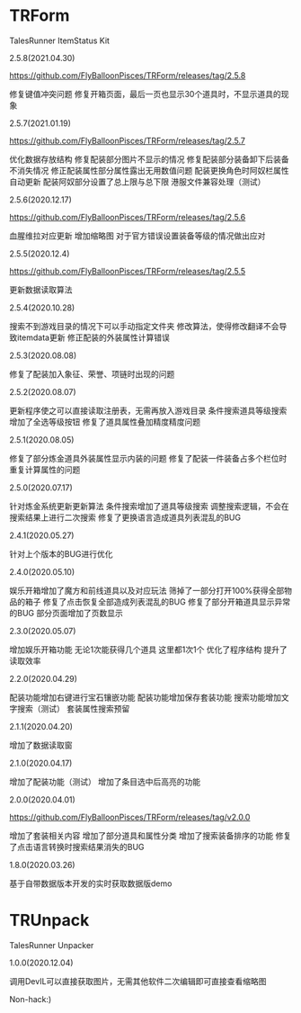 # TRForm
TalesRunner ItemStatus Kit

2.5.8(2021.04.30)

https://github.com/FlyBalloonPisces/TRForm/releases/tag/2.5.8

修复键值冲突问题
修复开箱页面，最后一页也显示30个道具时，不显示道具的现象


2.5.7(2021.01.19)

https://github.com/FlyBalloonPisces/TRForm/releases/tag/2.5.7

优化数据存放结构
修复配装部分图片不显示的情况
修复配装部分装备卸下后装备不消失情况
修正配装属性部分属性露出无用数值问题
配装更换角色时阿奴栏属性自动更新
配装阿奴部分设置了总上限与总下限
港服文件兼容处理（测试）


2.5.6(2020.12.17)

https://github.com/FlyBalloonPisces/TRForm/releases/tag/2.5.6

血腥维拉对应更新
增加缩略图
对于官方错误设置装备等级的情况做出应对

2.5.5(2020.12.4)

https://github.com/FlyBalloonPisces/TRForm/releases/tag/2.5.5

更新数据读取算法


2.5.4(2020.10.28)

搜索不到游戏目录的情况下可以手动指定文件夹
修改算法，使得修改翻译不会导致itemdata更新
修正配装的外装属性计算错误


2.5.3(2020.08.08)

修复了配装加入象征、荣誉、项链时出现的问题


2.5.2(2020.08.07)

更新程序使之可以直接读取注册表，无需再放入游戏目录
条件搜索道具等级搜索增加了全选等级按钮
修复了道具属性叠加精度精度问题


2.5.1(2020.08.05)

修复了部分炼金道具外装属性显示内装的问题
修复了配装一件装备占多个栏位时重复计算属性的问题


2.5.0(2020.07.17)

针对炼金系统更新更新算法
条件搜索增加了道具等级搜索
调整搜索逻辑，不会在搜索结果上进行二次搜索
修复了更换语言造成道具列表混乱的BUG


2.4.1(2020.05.27)

针对上个版本的BUG进行优化


2.4.0(2020.05.10)

娱乐开箱增加了魔方和前线道具以及对应玩法
筛掉了一部分打开100%获得全部物品的箱子
修复了点击恢复全部造成列表混乱的BUG
修复了部分开箱道具显示异常的BUG
部分页面增加了页数显示


2.3.0(2020.05.07)

增加娱乐开箱功能
无论1次能获得几个道具 这里都1次1个
优化了程序结构 提升了读取效率


2.2.0(2020.04.29)

配装功能增加右键进行宝石镶嵌功能
配装功能增加保存套装功能
搜索功能增加文字搜索（测试）
套装属性搜索预留


2.1.1(2020.04.20)

增加了数据读取窗


2.1.0(2020.04.17)

增加了配装功能（测试）
增加了条目选中后高亮的功能


2.0.0(2020.04.01)

https://github.com/FlyBalloonPisces/TRForm/releases/tag/v2.0.0

增加了套装相关内容
增加了部分道具和属性分类
增加了搜索装备排序的功能
修复了点击语言转换时搜索结果消失的BUG


1.8.0(2020.03.26)

基于自带数据版本开发的实时获取数据版demo

# TRUnpack
TalesRunner Unpacker

1.0.0(2020.12.04)

调用DevIL可以直接获取图片，无需其他软件二次编辑即可直接查看缩略图

Non-hack:)
